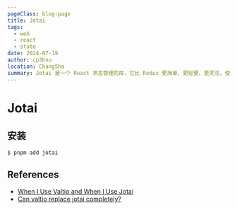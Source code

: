 ```yaml
---
pageClass: blog-page
title: Jotai
tags:
  - web
  - react
  - state
date: 2024-07-19
author: cp3hnu
location: ChangSha
summary: Jotai 是一个 React 状态管理的库，它比 Redux 更简单、更轻便、更灵活，使用起来就像在用 React hook 一样，没有 Redux 那么多的样板代码。
---
```


# Jotai



## 安装

```sh
$ pnpm add jotai
```







## References

- [When I Use Valtio and When I Use Jotai](https://blog.axlight.com/posts/when-i-use-valtio-and-when-i-use-jotai/)
- [Can valtio replace jotai completely?](https://github.com/pmndrs/valtio/issues/141)